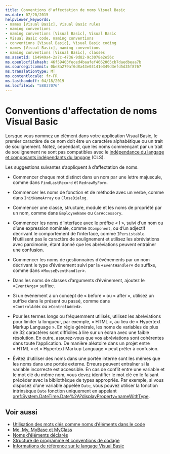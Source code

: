 ```yaml
---
title: Conventions d'affectation de noms Visual Basic
ms.date: 07/20/2015
helpviewer_keywords:
- names [Visual Basic], Visual Basic rules
- naming conventions
- naming conventions [Visual Basic], Visual Basic
- Visual Basic code, naming conventions
- conventions [Visual Basic], Visual Basic coding
- names [Visual Basic], naming conventions
- naming conventions [Visual Basic], classes
ms.assetid: 164949a4-2a7c-4736-9d82-9c3078e2e56c
ms.openlocfilehash: 46f59403feced4baafef4662065cb7daedbeaa7b
ms.sourcegitcommit: 0be8a279af6d8a43e03141e349d3efd5d35f8767
ms.translationtype: MT
ms.contentlocale: fr-FR
ms.lasthandoff: 04/18/2019
ms.locfileid: "58837076"
---
```

# <a name="visual-basic-naming-conventions"></a>Conventions d'affectation de noms Visual Basic
Lorsque vous nommez un élément dans votre application Visual Basic, le premier caractère de ce nom doit être un caractère alphabétique ou un trait de soulignement. Notez, cependant, que les noms commençant par un trait de soulignement ne sont pas compatibles avec le [indépendance du langage et composants indépendants du langage](../../../standard/language-independence-and-language-independent-components.md) (CLS).  
  
 Les suggestions suivantes s’appliquent à d’affectation de noms.  
  
-   Commencer chaque mot distinct dans un nom par une lettre majuscule, comme dans `FindLastRecord` et `RedrawMyForm`.  
  
-   Commencer les noms de fonction et de méthode avec un verbe, comme dans `InitNameArray` ou `CloseDialog`.  
  
-   Commencer une classe, structure, module et les noms de propriété par un nom, comme dans `EmployeeName` ou `CarAccessory`.  
  
-   Commencer les noms d’interface avec le préfixe « I », suivi d’un nom ou d’une expression nominale, comme `IComponent`, ou d’un adjectif décrivant le comportement de l’interface, comme `IPersistable`. N’utilisent pas le caractère de soulignement et utilisez les abréviations avec parcimonie, étant donné que les abréviations peuvent entraîner une confusion.  
  
-   Commencer les noms de gestionnaires d’événements par un nom décrivant le type d’événement suivi par la «`EventHandler`« de suffixe, comme dans »`MouseEventHandler`».  
  
-   Dans les noms de classes d’arguments d’événement, ajoutez le «`EventArgs`« suffixe.  
  
-   Si un événement a un concept de « before » ou « after », utilisez un suffixe dans le présent ou passé, comme dans «`ControlAdd`« ou »`ControlAdded`».  
  
-   Pour les termes longs ou fréquemment utilisés, utilisez les abréviations pour limiter la longueur, par exemple, « HTML », au lieu de « Hypertext Markup Language ». En règle générale, les noms de variables de plus de 32 caractères sont difficiles à lire sur un écran avec une faible résolution. En outre, assurez-vous que vos abréviations sont cohérentes dans toute l’application. De manière aléatoire dans un projet entre « HTML » et « Hypertext Markup Language » peut prêter à confusion.  
  
-   Évitez d’utiliser des noms dans une portée interne sont les mêmes que les noms dans une portée externe. Erreurs peuvent entraîner si la variable incorrecte est accessible. En cas de conflit entre une variable et le mot clé du même nom, vous devez identifier le mot clé en le faisant précéder avec la bibliothèque de types appropriés. Par exemple, si vous disposez d’une variable appelée `Date`, vous pouvez utiliser la fonction intrinsèque `Date` fonction uniquement en appelant <xref:System.DateTime.Date%2A?displayProperty=nameWithType>.  
  
## <a name="see-also"></a>Voir aussi

- [Utilisation des mots clés comme noms d’éléments dans le code](../../../visual-basic/programming-guide/program-structure/keywords-as-element-names-in-code.md)
- [Me, My, MyBase et MyClass](../../../visual-basic/programming-guide/program-structure/me-my-mybase-and-myclass.md)
- [Noms d’éléments déclarés](../../../visual-basic/programming-guide/language-features/declared-elements/declared-element-names.md)
- [Structure de programme et conventions de codage](../../../visual-basic/programming-guide/program-structure/program-structure-and-code-conventions.md)
- [Informations de référence sur le langage Visual Basic](../../../visual-basic/language-reference/index.md)
